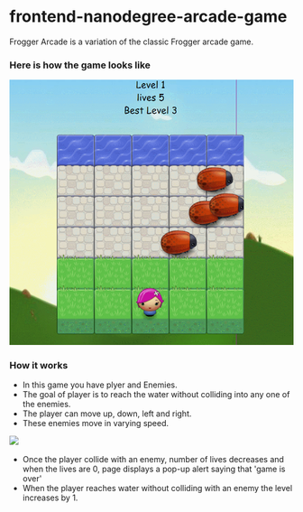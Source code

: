 frontend-nanodegree-arcade-game
===============================

Frogger Arcade is a variation of the classic Frogger arcade game.

### Here is how the game looks like
<img src="imgs/mainpage.gif">

### How it works

- In this game you have plyer and Enemies.
- The goal of player is to reach the water without colliding into any one of the enemies.
- The player can move up, down, left and right.
- These enemies move in varying speed.

<img src="imgs/imgs/play.gif">

- Once the player collide with an enemy, number of lives decreases and when the lives are 0, page displays a pop-up alert saying that 'game   is over' 
- When the player reaches water without colliding with an enemy the level increases by 1.
